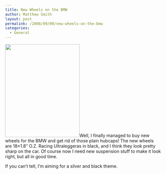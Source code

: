 ```yaml
---
title: New Wheels on the BMW
author: Matthew Smith
layout: post
permalink: /2008/09/09/new-wheels-on-the-bmw
categories:
  - General
---
```

<a rel="lightbox" href="http://digivation.net/wp-content/uploads/2008/09/wheels2.jpg"><img src="http://digivation.net/wp-content/uploads/2008/09/wheels2-240x300.jpg" alt="" title="OZ Wheels" width="240" height="300" class="right" /></a>Well, I finally managed to buy new wheels for the BMW and get rid of those plain hubcaps! The new wheels are 18&#215;1.8&#8243; O.Z. Racing Ultraleggeras in black, and I think they look pretty sharp on the car. Of course now I need new suspension stuff to make it look right, but all in good time.

If you can&#8217;t tell, I&#8217;m aiming for a silver and black theme.